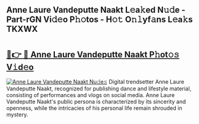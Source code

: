 ## Anne Laure Vandeputte Naakt L𝚎a𝚔ed N𝚞𝚍e - Part-rGN Vi𝚍𝚎o P𝚑𝚘tos - H𝚘𝚝 O𝚗𝚕yf𝚊ns L𝚎a𝚔s TKXWX

# <h2><a href="http://kf3e2v.oniu.top/?m=Anne+Laure+Vandeputte+Naakt">🔗👉 🔴 Anne Laure Vandeputte Naakt P𝚑ot𝚘𝚜 V𝚒d𝚎o</a></h2>

[![Anne Laure Vandeputte Naakt Nu𝚍e𝚜](https://i.imgur.com/0qMVB7G.gif)](http://kf3e2v.oniu.top/?m=Anne+Laure+Vandeputte+Naakt)
Digital trendsetter Anne Laure Vandeputte Naakt, recognized for publishing dance and lifestyle material, consisting of performances and vlogs on social media. Anne Laure Vandeputte Naakt's public persona is characterized by its sincerity and openness, while the intricacies of his personal life remain shrouded in mystery.  
